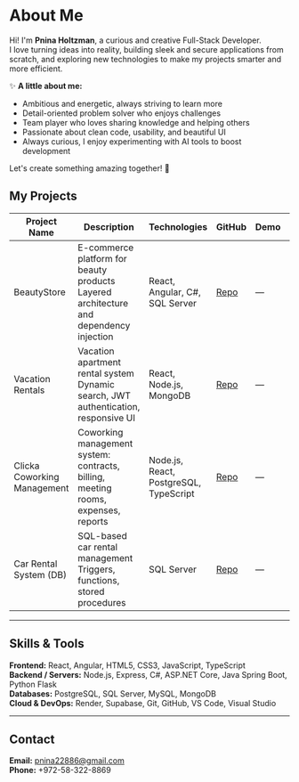 # About Me
Hi! I'm **Pnina Holtzman**, a curious and creative Full-Stack Developer.  
I love turning ideas into reality, building sleek and secure applications from scratch, and exploring new technologies to make my projects smarter and more efficient.  

✨ **A little about me:**  
- Ambitious and energetic, always striving to learn more  
- Detail-oriented problem solver who enjoys challenges  
- Team player who loves sharing knowledge and helping others  
- Passionate about clean code, usability, and beautiful UI  
- Always curious, I enjoy experimenting with AI tools to boost development  

Let's create something amazing together! 🚀


## My Projects

| Project Name               | Description                                                                 | Technologies                          | GitHub       | Demo | Status    |
|----------------------------|-----------------------------------------------------------------------------|--------------------------------------|-------------|------|-----------|
| BeautyStore                | E-commerce platform for beauty products<br>Layered architecture and dependency injection | React, Angular, C#, SQL Server       | [Repo](https://github.com/pninaHoltzman/MacProject.git) | —    | Completed |
| Vacation Rentals           | Vacation apartment rental system<br>Dynamic search, JWT authentication, responsive UI | React, Node.js, MongoDB               | [Repo](https://github.com/pninaHoltzman/VacationRentals.git) | —    | Completed |
| Clicka Coworking Management| Coworking management system: contracts, billing, meeting rooms, expenses, reports | Node.js, React, PostgreSQL, TypeScript | [Repo](https://github.com/pninaHoltzman/Clicka-Coworking-Management.git) | —    | Completed |
| Car Rental System (DB)     | SQL-based car rental management<br>Triggers, functions, stored procedures | SQL Server                            | [Repo](link) | —    | Completed |


---

## Skills & Tools

**Frontend:** React, Angular, HTML5, CSS3, JavaScript, TypeScript  
**Backend / Servers:** Node.js, Express, C#, ASP.NET Core, Java Spring Boot, Python Flask  
**Databases:** PostgreSQL, SQL Server, MySQL, MongoDB  
**Cloud & DevOps:** Render, Supabase, Git, GitHub, VS Code, Visual Studio

---

## Contact

**Email:** pnina22886@gmail.com  
**Phone:** +972-58-322-8869
